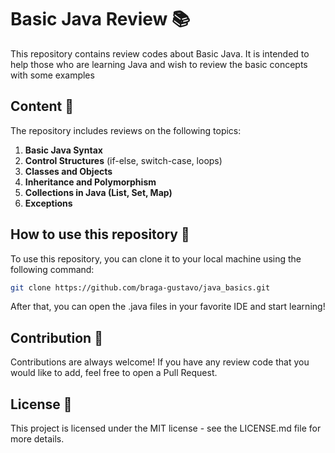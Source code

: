 # Basic Java Review 📚
This repository contains review codes about Basic Java. It is intended to help those who are learning Java and wish to review the basic concepts with some examples

## Content 📖
The repository includes reviews on the following topics:

1. **Basic Java Syntax**
2. **Control Structures** (if-else, switch-case, loops)
3. **Classes and Objects**
4. **Inheritance and Polymorphism**
5. **Collections in Java (List, Set, Map)**
6. **Exceptions**

## How to use this repository 🚀
To use this repository, you can clone it to your local machine using the following command:

```bash 
git clone https://github.com/braga-gustavo/java_basics.git
 ```

After that, you can open the .java files in your favorite IDE and start learning!

## Contribution 🤝
Contributions are always welcome! If you have any review code that you would like to add, feel free to open a Pull Request.

## License 📄
This project is licensed under the MIT license - see the LICENSE.md file for more details.

